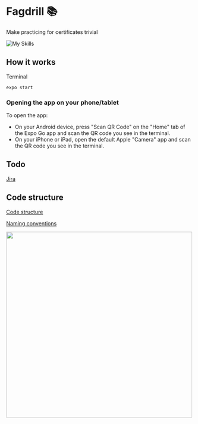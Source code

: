 # Fagdrill :books:

Make practicing for certificates trivial

![My Skills](https://skillicons.dev/icons?i=react,firebase)

## How it works

Terminal

```
expo start
```

### Opening the app on your phone/tablet

To open the app:

- On your Android device, press "Scan QR Code" on the "Home" tab of the Expo Go app and scan the QR code you see in the terminal.
- On your iPhone or iPad, open the default Apple "Camera" app and scan the QR code you see in the terminal.

## Todo

[Jira](https://st0611.atlassian.net/jira/software/projects/FD/boards/1)

## Code structure

[Code structure](https://medium.com/the-andela-way/how-to-structure-a-react-native-app-for-scale-a29194cd33fc)

[Naming conventions](https://gilshaan.medium.com/react-native-coding-standards-and-best-practices-5b4b5c9f4076)

<img src="https://miro.medium.com/max/720/0*2UvHBt3DhXGKLe9D.webp" width="500"/>
